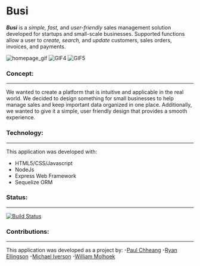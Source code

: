 # Busi 

***Busi*** is a *simple, fast,* and *user-friendly* sales management solution developed for startups and small-scale businesses. Supported functions allow a user to *create, search,* and *update* customers, sales orders, invoices, and payments.

![homepage_gif](https://user-images.githubusercontent.com/57336277/72170285-383f3980-3396-11ea-8fc5-8cfe7f779355.gif)
![GIF4](https://user-images.githubusercontent.com/57336277/72171950-96b9e700-3399-11ea-92a7-8937d59076dd.gif)
![GIF5](https://user-images.githubusercontent.com/57336277/72171956-991c4100-3399-11ea-99a4-326cc16cef3e.gif)

### Concept:
---
We wanted to create a platform that is intuitive and applicable in the real world. We decided to design something for small businesses to help manage sales and keep important data organized in one place. Additionally, we wanted to give it a simple, user friendly design that provides a smooth experience.

### Technology:
---
This application was developed with:
- HTML5/CSS/Javascript
- NodeJs
- Express Web Framework
- Sequelize ORM

### Status:
---
[![Build Status](https://travis-ci.com/RyanEllingson/Busi.png?branch=master)](https://travis-ci.com/RyanEllingson/Busi)


### Contributions:
---
This application was developed as a project by:
-[Paul Chheang](https://github.com/paul-kh) 
-[Ryan Ellingson](https://github.com/RyanEllingson) 
-[Michael Iverson](https://github.com/ivers523)
-[William Molhoek](https://github.com/wmolhoek)
                                             

